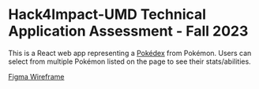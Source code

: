 # Hack4Impact-UMD Technical Application Assessment - Fall 2023
This is a React web app representing a [Pokédex](https://pokemon.fandom.com/wiki/Pok%C3%A9dex) from Pokémon. Users can select from multiple Pokémon listed on the page to see their stats/abilities.


[Figma Wireframe](https://www.figma.com/file/ytLdzY9uLtMmN5e5vCgshk/H4I-UMD-Technical-Application-Assessment-Wireframe-Fall-2023?type=design&node-id=0%3A1&mode=design&t=FJmRooetpnNNDUu3-1)
